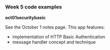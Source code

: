 ### Week 5 code examples

**oct01securitybasic**

See the October 1 notes page. 
This app features:
- implementation of HTTP Basic Authentication
- message handler concept and technique
